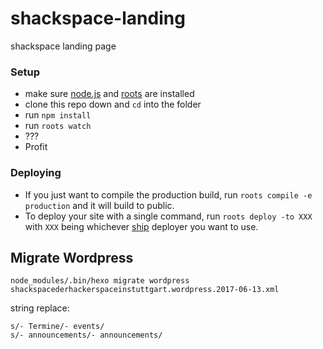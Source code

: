 # shackspace-landing

shackspace landing page

### Setup

- make sure [node.js](http://nodejs.org) and [roots](http://roots.cx) are installed
- clone this repo down and `cd` into the folder
- run `npm install`
- run `roots watch`
- ???
- Profit

### Deploying

- If you just want to compile the production build, run `roots compile -e production` and it will build to public.
- To deploy your site with a single command, run `roots deploy -to XXX` with `XXX` being whichever [ship](https://github.com/carrot/ship#usage) deployer you want to use.

## Migrate Wordpress

```
node_modules/.bin/hexo migrate wordpress shackspacederhackerspaceinstuttgart.wordpress.2017-06-13.xml
```

string replace:
```
s/- Termine/- events/
s/- announcements/- announcements/
```
